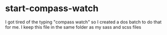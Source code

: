 start-compass-watch
===================

I got tired of the typing "compass watch" so I created a dos batch to do that for me. I keep this file in the same folder as my sass and scss files